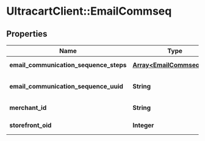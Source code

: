 # UltracartClient::EmailCommseq

## Properties
Name | Type | Description | Notes
------------ | ------------- | ------------- | -------------
**email_communication_sequence_steps** | [**Array&lt;EmailCommseqStep&gt;**](EmailCommseqStep.md) | Array of steps | [optional] 
**email_communication_sequence_uuid** | **String** | Email commseq UUID | [optional] 
**merchant_id** | **String** | Merchant ID | [optional] 
**storefront_oid** | **Integer** | Storefront oid | [optional] 


